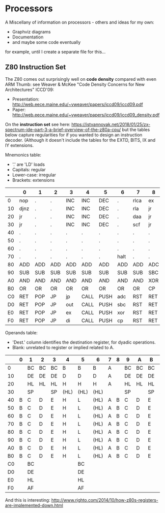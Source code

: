 # Processors
A Miscellany of information on processors - others and ideas for my own:
* Graphviz diagrams
* Documentation
* and maybe some code eventually

for example, until I create a separate file for this...

## Z80 Instruction Set

The Z80 comes out surprisingly well on __code density__ compared with even ARM Thumb: see Weaver & McKee "Code Density Concerns for New Architectures" ICCD'09: 
* Presentation: http://web.eece.maine.edu/~vweaver/papers/iccd09/iccd09.pdf
* Paper: http://web.eece.maine.edu/~vweaver/papers/iccd09/iccd09_density.pdf

On the __instruction set__ see here: https://istvannovak.net/2018/01/25/zx-spectrum-ide-part-3-a-brief-overview-of-the-z80a-cpu/
but the tables below capture regularities for if you wanted to design an instruction decoder. (Although it doesn't include the tables for the EXTD, BITS, IX and IY extensions.

Mnemonics table:
* '.' are 'LD' loads
* Capitals: regular
* Lower-case: irregular
* Brackets: extensions

|    | 0    | 1   | 2   | 3   | 4    | 5    | 6    | 7    | 8   | 9   | A   | B      | C    | D      | E   | F    |
|----|------|-----|-----|-----|------|------|------|------|-----|-----|-----|--------|------|--------|-----|------|
| 0  | nop  | .   | .   | INC | INC  | DEC  | .    | rlca | ex  | ADD | .   | DEC    | INC  | DEC    | .   | rrca |
| 10 | djnz | .   | .   | INC | INC  | DEC  | .    | rla  | jr  | ADD | .   | DEC    | INC  | DEC    | .   | rra  |
| 20 | jr   | .   | .   | INC | INC  | DEC  | .    | daa  | jr  | ADD | .   | DEC    | INC  | DEC    | .   | cpl  |
| 30 | jr   | .   | .   | INC | INC  | DEC  | .    | scf  | jr  | ADD | .   | DEC    | INC  | DEC    | .   | ccf  |
| 40 | .    | .   | .   | .   | .    | .    | .    | .    | .   | .   | .   | .      | .    | .      | .   | .    |
| 50 | .    | .   | .   | .   | .    | .    | .    | .    | .   | .   | .   | .      | .    | .      | .   | .    |
| 60 | .    | .   | .   | .   | .    | .    | .    | .    | .   | .   | .   | .      | .    | .      | .   | .    |
| 70 | .    | .   | .   | .   | .    | .    | halt | .    | .   | .   | .   | .      | .    | .      | .   | .    |
| 80 | ADD  | ADD | ADD | ADD | ADD  | ADD  | ADD  | ADD  | ADC | ADC | ADC | ADC    | ADC  | ADC    | ADC | ADC  |
| 90 | SUB  | SUB | SUB | SUB | SUB  | SUB  | SUB  | SUB  | SBC | SBC | SBC | SBC    | SBC  | SBC    | SBC | SBC  |
| A0 | AND  | AND | AND | AND | AND  | AND  | AND  | AND  | XOR | XOR | XOR | XOR    | XOR  | XOR    | XOR | XOR  |
| B0 | OR   | OR  | OR  | OR  | OR   | OR   | OR   | OR   | CP  | CP  | CP  | CP     | CP   | CP     | CP  | CP   |
| C0 | RET  | POP | JP  | jp  | CALL | PUSH | adc  | RST  | RET | ret | JP  | (BITS) | CALL |        | adc | RST  |
| D0 | RET  | POP | JP  | out | CALL | PUSH | sbc  | RST  | RET | exx | JP  | in     | CALL | (IX)   | sbc | RST  |
| E0 | RET  | POP | JP  | ex  | CALL | PUSH | xor  | RST  | RET | jp  | JP  | ex     | CALL | (EXTD) | xor | RST  |
| F0 | RET  | POP | JP  | di  | CALL | PUSH | cp   | RST  | RET |     | JP  | ei     | CALL | (IY)   | cp  | RST  |



Operands table:
* 'Dest.' column identifies the destination register, for dyadic operations.
* Blank: unrelated to register or implied related to A.

|    | 0 | 1  | 2  | 3  | 4    | 5    | 6    | 7 | 8 | 9  | A  | B  | C | D | E    | F | Dest. |
|----|---|----|----|----|------|------|------|---|---|----|----|----|---|---|------|---|-------|
| 0  |   | BC | BC | BC | B    | B    | B    | A |   | BC | BC | BC | C | C | C    | A |       |
| 10 |   | DE | DE | DE | D    | D    | D    | A |   | DE | DE | DE | E | E | E    | A |       |
| 20 |   | HL | HL | HL | H    | H    | H    | A |   | HL | HL | HL | L | L | L    |   |       |
| 30 |   | SP |    | SP | (HL) | (HL) | (HL) |   |   | SP |    | SP | A | A | A    |   |       |
| 40 | B | C  | D  | E  | H    | L    | (HL) | A | B | C  | D  | E  | H | L | (HL) | A | B     |
| 50 | B | C  | D  | E  | H    | L    | (HL) | A | B | C  | D  | E  | H | L | (HL) | A | D     |
| 60 | B | C  | D  | E  | H    | L    | (HL) | A | B | C  | D  | E  | H | L | (HL) | A | H     |
| 70 | B | C  | D  | E  | H    | L    | (HL) | A | B | C  | D  | E  | H | L | (HL) | A | (HL)  |
| 80 | B | C  | D  | E  | H    | L    | (HL) | A | B | C  | D  | E  | H | L | (HL) | A | A     |
| 90 | B | C  | D  | E  | H    | L    | (HL) | A | B | C  | D  | E  | H | L | (HL) | A |       |
| A0 | B | C  | D  | E  | H    | L    | (HL) | A | B | C  | D  | E  | H | L | (HL) | A |       |
| B0 | B | C  | D  | E  | H    | L    | (HL) | A | B | C  | D  | E  | H | L | (HL) | A |       |
| C0 |   | BC |    |    |      | BC   |      |   |   |    |    |    |   |   |      |   |       |
| D0 |   | DE |    |    |      | DE   |      |   |   |    |    |    |   |   |      |   |       |
| E0 |   | HL |    |    |      | HL   |      |   |   |    |    |    |   |   |      |   |       |
| F0 |   | AF |    |    |      | AF   |      |   |   |    |    |    |   |   |      |   |       |

And this is interesting: http://www.righto.com/2014/10/how-z80s-registers-are-implemented-down.html



